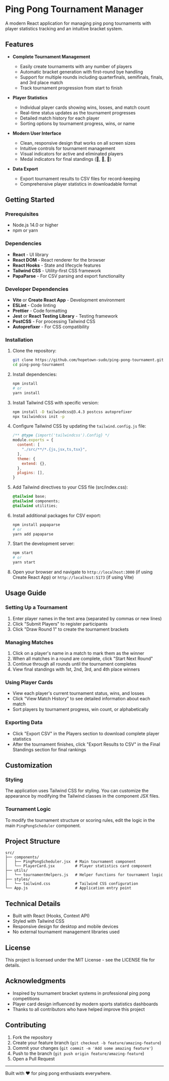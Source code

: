 # Ping Pong Tournament Manager

A modern React application for managing ping pong tournaments with player statistics tracking and an intuitive bracket system.

## Features

- **Complete Tournament Management**
  - Easily create tournaments with any number of players
  - Automatic bracket generation with first-round bye handling
  - Support for multiple rounds including quarterfinals, semifinals, finals, and 3rd place match
  - Track tournament progression from start to finish

- **Player Statistics**
  - Individual player cards showing wins, losses, and match count
  - Real-time status updates as the tournament progresses
  - Detailed match history for each player
  - Sorting options by tournament progress, wins, or name

- **Modern User Interface**
  - Clean, responsive design that works on all screen sizes
  - Intuitive controls for tournament management
  - Visual indicators for active and eliminated players
  - Medal indicators for final standings (🥇, 🥈, 🥉)

- **Data Export**
  - Export tournament results to CSV files for record-keeping
  - Comprehensive player statistics in downloadable format

## Getting Started

### Prerequisites

- Node.js 14.0 or higher
- npm or yarn

### Dependencies

- **React** - UI library
- **React DOM** - React renderer for the browser
- **React Hooks** - State and lifecycle features
- **Tailwind CSS** - Utility-first CSS framework
- **PapaParse** - For CSV parsing and export functionality

### Developer Dependencies

- **Vite** or **Create React App** - Development environment
- **ESLint** - Code linting
- **Prettier** - Code formatting
- **Jest** or **React Testing Library** - Testing framework
- **PostCSS** - For processing Tailwind CSS
- **Autoprefixer** - For CSS compatibility

### Installation

1. Clone the repository:
   ```bash
   git clone https://github.com/hopetown-sudo/ping-pong-tournament.git
   cd ping-pong-tournament
   ```

2. Install dependencies:
   ```bash
   npm install
   # or
   yarn install
   ```

3. Install Tailwind CSS with specific version:
   ```bash
   npm install -D tailwindcss@3.4.3 postcss autoprefixer
   npx tailwindcss init -p
   ```

4. Configure Tailwind CSS by updating the `tailwind.config.js` file:
   ```javascript
   /** @type {import('tailwindcss').Config} */
   module.exports = {
     content: [
       "./src/**/*.{js,jsx,ts,tsx}",
     ],
     theme: {
       extend: {},
     },
     plugins: [],
   }
   ```

5. Add Tailwind directives to your CSS file (src/index.css):
   ```css
   @tailwind base;
   @tailwind components;
   @tailwind utilities;
   ```

6. Install additional packages for CSV export:
   ```bash
   npm install papaparse
   # or
   yarn add papaparse
   ```

7. Start the development server:
   ```bash
   npm start
   # or
   yarn start
   ```

8. Open your browser and navigate to `http://localhost:3000` (if using Create React App) or `http://localhost:5173` (if using Vite)

## Usage Guide

### Setting Up a Tournament

1. Enter player names in the text area (separated by commas or new lines)
2. Click "Submit Players" to register participants
3. Click "Draw Round 1" to create the tournament brackets

### Managing Matches

1. Click on a player's name in a match to mark them as the winner
2. When all matches in a round are complete, click "Start Next Round"
3. Continue through all rounds until the tournament completes
4. View final standings with 1st, 2nd, 3rd, and 4th place winners

### Using Player Cards

- View each player's current tournament status, wins, and losses
- Click "View Match History" to see detailed information about each match
- Sort players by tournament progress, win count, or alphabetically

### Exporting Data

- Click "Export CSV" in the Players section to download complete player statistics
- After the tournament finishes, click "Export Results to CSV" in the Final Standings section for final rankings

## Customization

### Styling

The application uses Tailwind CSS for styling. You can customize the appearance by modifying the Tailwind classes in the component JSX files.

### Tournament Logic

To modify the tournament structure or scoring rules, edit the logic in the main `PingPongScheduler` component.

## Project Structure

```
src/
├── components/
│   ├── PingPongScheduler.jsx  # Main tournament component
│   └── PlayerCard.jsx         # Player statistics card component
├── utils/
│   └── tournamentHelpers.js   # Helper functions for tournament logic
├── styles/
│   └── tailwind.css           # Tailwind CSS configuration
└── App.js                     # Application entry point
```

## Technical Details

- Built with React (Hooks, Context API)
- Styled with Tailwind CSS
- Responsive design for desktop and mobile devices
- No external tournament management libraries used

## License

This project is licensed under the MIT License - see the LICENSE file for details.

## Acknowledgments

- Inspired by tournament bracket systems in professional ping pong competitions
- Player card design influenced by modern sports statistics dashboards
- Thanks to all contributors who have helped improve this project

## Contributing

1. Fork the repository
2. Create your feature branch (`git checkout -b feature/amazing-feature`)
3. Commit your changes (`git commit -m 'Add some amazing feature'`)
4. Push to the branch (`git push origin feature/amazing-feature`)
5. Open a Pull Request

---

Built with ❤️ for ping pong enthusiasts everywhere.
